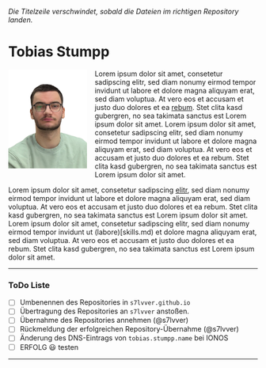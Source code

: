 *Die Titelzeile verschwindet, sobald die Dateien im richtigen Repository landen.*

# Tobias Stumpp

[<img src="./img/tobias-portrait.png" style="margin:0 16px 16px 0;height:200px;float:left;">](./img/tobias-portrait.png)
Lorem ipsum dolor sit amet, consetetur sadipscing elitr, sed diam nonumy eirmod tempor invidunt ut labore et dolore magna aliquyam erat, sed diam voluptua. At vero eos et accusam et justo duo dolores et ea [rebum](curriculum.md). Stet clita kasd gubergren, no sea takimata sanctus est Lorem ipsum dolor sit amet. Lorem ipsum dolor sit amet, consetetur sadipscing elitr, sed diam nonumy eirmod tempor invidunt ut labore et dolore magna aliquyam erat, sed diam voluptua. At vero eos et accusam et justo duo dolores et ea rebum. Stet clita kasd gubergren, no sea takimata sanctus est Lorem ipsum dolor sit amet.

Lorem ipsum dolor sit amet, consetetur sadipscing [elitr](vita.md), sed diam nonumy eirmod tempor invidunt ut labore et dolore magna aliquyam erat, sed diam voluptua. At vero eos et accusam et justo duo dolores et ea rebum. Stet clita kasd gubergren, no sea takimata sanctus est Lorem ipsum dolor sit amet. Lorem ipsum dolor sit amet, consetetur sadipscing elitr, sed diam nonumy eirmod tempor invidunt ut (labore)[skills.md) et dolore magna aliquyam erat, sed diam voluptua. At vero eos et accusam et justo duo dolores et ea rebum. Stet clita kasd gubergren, no sea takimata sanctus est Lorem ipsum dolor sit amet.

---

### ToDo Liste

- [ ] Umbenennen des Repositories in `s7lvver.github.io`
- [ ] Übertragung des Repositories an `s7lvver` anstoßen.
- [ ] Übernahme des Repositories annehmen (@s7lvver)
- [ ] Rückmeldung der erfolgreichen Repository-Übernahme (@s7lvver)
- [ ] Änderung des DNS-Eintrags von `tobias.stumpp.name` bei IONOS
- [ ] ERFOLG :smiley: testen

---

